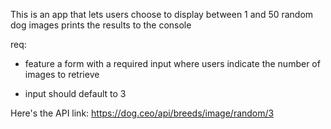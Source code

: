 This is an app that lets users choose to display between 1 and 50 random dog images
prints the results to the console

req:
- feature a form with a required input 
    where users indicate the number 
    of images to retrieve

- input should default to 3

Here's the API link: https://dog.ceo/api/breeds/image/random/3
